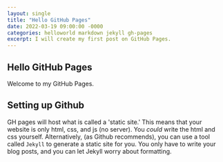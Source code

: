 ```yaml
---
layout: single
title: "Hello GitHub Pages"
date: 2022-03-19 09:00:00 -0000
categories: helloworld markdown jekyll gh-pages
excerpt: I will create my first post on GitHub Pages.
---
```


## Hello GitHub Pages
Welcome to my GitHub Pages.
## Setting up Github
GH pages will host what is called a 'static site.' This means that your website is only html, css, and js (no server). You _could_ write the html and css yourself. Alternatively, (as Github recommends), you can use a tool called `Jekyll` to generate a static site for you. You only have to write your blog posts, and you can let Jekyll worry about formatting.



